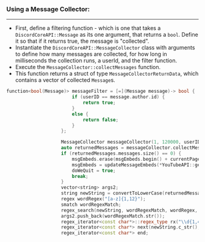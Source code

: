 ### **Using a Message Collector:**
---
- First, define a filtering function - which is one that takes a `DiscordCoreAPI::Message` as its one argument, that returns a `bool`. Define it so that if it returns true, the message is "collected".
- Instantiate the `DiscordCoreAPI::MessageCollector` class with arguments to define how many messages are collected, for how long in milliseconds the collection runs, a userId, and the filter function.
- Execute the `MessageCollector::collectMessages` function.
- This function returns a struct of type `MessageCollectorReturnData`, which contains a vector of collected `Message`s.
 
```cpp
function<bool(Message)> messageFilter = [=](Message message)-> bool {
                        if (userID == message.author.id) {
                            return true;
                        }
                        else {
                            return false;
                        }
                    };

                    MessageCollector messageCollector(1, 120000, userID, messageFilter);
                    auto returnedMessages = messageCollector.collectMessages();
                    if (returnedMessages.messages.size() == 0) {
                        msgEmbeds.erase(msgEmbeds.begin() + currentPageIndex, msgEmbeds.begin() + currentPageIndex + 1);
                        msgEmbeds = updateMessageEmbeds(*YouTubeAPI::getQueue(guild.id), discordGuild, newEvent, args->eventData, currentPageIndex);
                        doWeQuit = true;
                        break;
                    }
                    vector<string> args2;
                    string newString = convertToLowerCase(returnedMessages.messages.at(0).content);
                    regex wordRegex("[a-z]{1,12}");
                    smatch wordRegexMatch;
                    regex_search(newString, wordRegexMatch, wordRegex, regex_constants::match_flag_type::match_any | regex_constants::match_flag_type::match_not_null | regex_constants::match_flag_type::match_prev_avail);
                    args2.push_back(wordRegexMatch.str());
                    regex_iterator<const char*>::regex_type rx("\\d{1,4}");
                    regex_iterator<const char*> next(newString.c_str(), newString.c_str() + strlen(newString.c_str()), rx);
                    regex_iterator<const char*> end;
```
